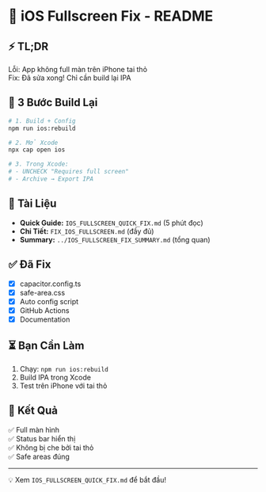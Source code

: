 # 📱 iOS Fullscreen Fix - README

## ⚡ TL;DR

Lỗi: App không full màn trên iPhone tai thỏ  
Fix: Đã sửa xong! Chỉ cần build lại IPA

## 🚀 3 Bước Build Lại

```bash
# 1. Build + Config
npm run ios:rebuild

# 2. Mở Xcode
npx cap open ios

# 3. Trong Xcode:
# - UNCHECK "Requires full screen"
# - Archive → Export IPA
```

## 📄 Tài Liệu

- **Quick Guide:** `IOS_FULLSCREEN_QUICK_FIX.md` (5 phút đọc)
- **Chi Tiết:** `FIX_IOS_FULLSCREEN.md` (đầy đủ)
- **Summary:** `../IOS_FULLSCREEN_FIX_SUMMARY.md` (tổng quan)

## ✅ Đã Fix

- [x] capacitor.config.ts
- [x] safe-area.css
- [x] Auto config script
- [x] GitHub Actions
- [x] Documentation

## ⏳ Bạn Cần Làm

1. Chạy: `npm run ios:rebuild`
2. Build IPA trong Xcode
3. Test trên iPhone với tai thỏ

## 🎯 Kết Quả

✅ Full màn hình  
✅ Status bar hiển thị  
✅ Không bị che bởi tai thỏ  
✅ Safe areas đúng  

---

💡 Xem `IOS_FULLSCREEN_QUICK_FIX.md` để bắt đầu!

